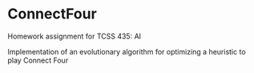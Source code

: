 # ConnectFour
Homework assignment for TCSS 435: AI

Implementation of an evolutionary algorithm for optimizing a heuristic to play Connect Four
